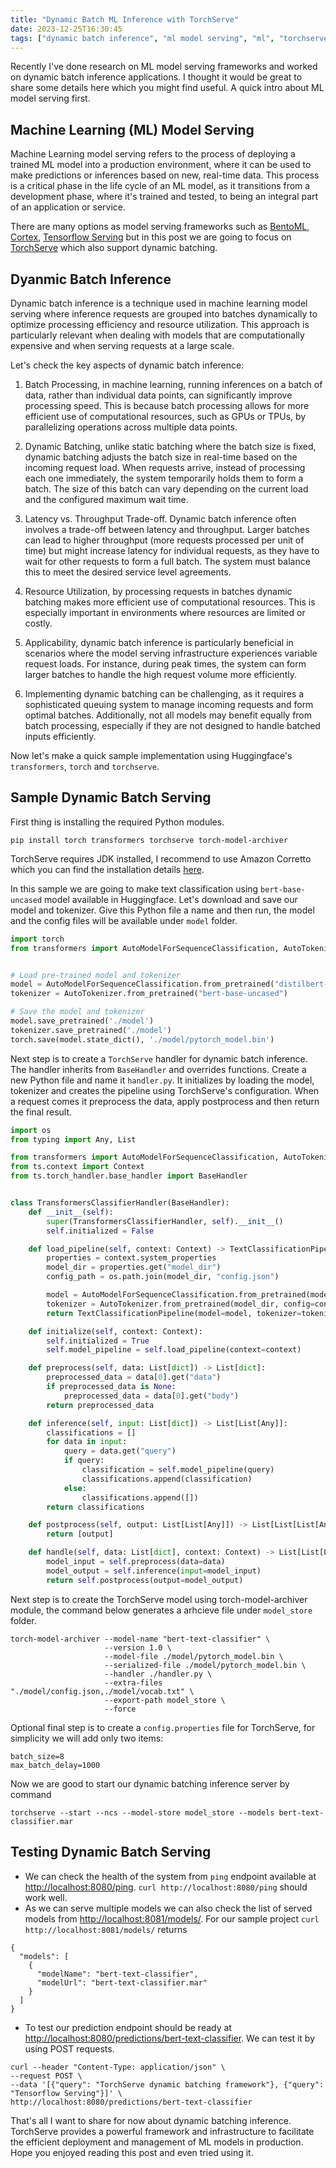 ```yaml
---
title: "Dynamic Batch ML Inference with TorchServe"
date: 2023-12-25T16:30:45
tags: ["dynamic batch inference", "ml model serving", "ml", "torchserve"]
---
```


Recently I've done research on ML model serving frameworks and worked on dynamic batch inference applications. I thought it would be great to share some details here which you might find useful. A quick intro about ML model serving first.

## Machine Learning (ML) Model Serving

Machine Learning model serving refers to the process of deploying a trained ML model into a production environment, where it can be used to make predictions or inferences based on new, real-time data. This process is a critical phase in the life cycle of an ML model, as it transitions from a development phase, where it's trained and tested, to being an integral part of an application or service.

There are many options as model serving frameworks such as [BentoML](https://github.com/bentoml), [Cortex](https://github.com/cortexlabs/cortex), [Tensorflow Serving](https://github.com/tensorflow/serving) but in this post we are going to focus on [TorchServe](https://pytorch.org/serve/index.html) which also support dynamic batching.

## Dyanmic Batch Inference

Dynamic batch inference is a technique used in machine learning model serving where inference requests are grouped into batches dynamically to optimize processing efficiency and resource utilization. This approach is particularly relevant when dealing with models that are computationally expensive and when serving requests at a large scale.

Let's check the key aspects of dynamic batch inference:

1. Batch Processing, in machine learning, running inferences on a batch of data, rather than individual data points, can significantly improve processing speed. This is because batch processing allows for more efficient use of computational resources, such as GPUs or TPUs, by parallelizing operations across multiple data points.

2. Dynamic Batching, unlike static batching where the batch size is fixed, dynamic batching adjusts the batch size in real-time based on the incoming request load. When requests arrive, instead of processing each one immediately, the system temporarily holds them to form a batch. The size of this batch can vary depending on the current load and the configured maximum wait time.

3. Latency vs. Throughput Trade-off. Dynamic batch inference often involves a trade-off between latency and throughput. Larger batches can lead to higher throughput (more requests processed per unit of time) but might increase latency for individual requests, as they have to wait for other requests to form a full batch. The system must balance this to meet the desired service level agreements.

4. Resource Utilization, by processing requests in batches dynamic batching makes more efficient use of computational resources. This is especially important in environments where resources are limited or costly.

5. Applicability, dynamic batch inference is particularly beneficial in scenarios where the model serving infrastructure experiences variable request loads. For instance, during peak times, the system can form larger batches to handle the high request volume more efficiently.

6. Implementing dynamic batching can be challenging, as it requires a sophisticated queuing system to manage incoming requests and form optimal batches. Additionally, not all models may benefit equally from batch processing, especially if they are not designed to handle batched inputs efficiently.

Now let's make a quick sample implementation using Huggingface's `transformers`, `torch` and `torchserve`.

## Sample Dynamic Batch Serving

First thing is installing the required Python modules.

```shell
pip install torch transformers torchserve torch-model-archiver
```

TorchServe requires JDK installed, I recommend to use Amazon Corretto which you can find the installation details [here](https://aws.amazon.com/corretto).

In this sample we are going to make text classification using `bert-base-uncased` model available in Huggingface. Let's download and save our model and tokenizer. Give this Python file a name and then run, the model and the config files will be available under `model` folder.

```python
import torch
from transformers import AutoModelForSequenceClassification, AutoTokenizer


# Load pre-trained model and tokenizer
model = AutoModelForSequenceClassification.from_pretrained("distilbert-base-uncased")
tokenizer = AutoTokenizer.from_pretrained("bert-base-uncased")

# Save the model and tokenizer
model.save_pretrained('./model')
tokenizer.save_pretrained('./model')
torch.save(model.state_dict(), './model/pytorch_model.bin')
```

Next step is to create a `TorchServe` handler for dynamic batch inference. The handler inherits from `BaseHandler` and overrides functions. Create a new Python file and name it `handler.py`. It initializes by loading the model, tokenizer and creates the pipeline using TorchServe's configuration. When a request comes it preprocess the data, apply postprocess and then return the final result.

```python
import os
from typing import Any, List

from transformers import AutoModelForSequenceClassification, AutoTokenizer, TextClassificationPipeline
from ts.context import Context
from ts.torch_handler.base_handler import BaseHandler


class TransformersClassifierHandler(BaseHandler):
    def __init__(self):
        super(TransformersClassifierHandler, self).__init__()
        self.initialized = False

    def load_pipeline(self, context: Context) -> TextClassificationPipeline:
        properties = context.system_properties
        model_dir = properties.get("model_dir")
        config_path = os.path.join(model_dir, "config.json")

        model = AutoModelForSequenceClassification.from_pretrained(model_dir, config=config_path)
        tokenizer = AutoTokenizer.from_pretrained(model_dir, config=config_path)
        return TextClassificationPipeline(model=model, tokenizer=tokenizer, device="cpu", return_all_scores=True)

    def initialize(self, context: Context):
        self.initialized = True
        self.model_pipeline = self.load_pipeline(context=context)

    def preprocess(self, data: List[dict]) -> List[dict]:
        preprocessed_data = data[0].get("data")
        if preprocessed_data is None:
            preprocessed_data = data[0].get("body")
        return preprocessed_data            

    def inference(self, input: List[dict]) -> List[List[Any]]:
        classifications = []
        for data in input:
            query = data.get("query")
            if query:
                classification = self.model_pipeline(query)
                classifications.append(classification)
            else:
                classifications.append([])
        return classifications

    def postprocess(self, output: List[List[Any]]) -> List[List[List[Any]]]:
        return [output]

    def handle(self, data: List[dict], context: Context) -> List[List[List[Any]]]:
        model_input = self.preprocess(data=data)
        model_output = self.inference(input=model_input)
        return self.postprocess(output=model_output)
```

Next step is to create the TorchServe model using torch-model-archiver module, the command below generates a arhcieve file under `model_store` folder.

```shell
torch-model-archiver --model-name "bert-text-classifier" \
                     --version 1.0 \
                     --model-file ./model/pytorch_model.bin \
                     --serialized-file ./model/pytorch_model.bin \
                     --handler ./handler.py \
                     --extra-files "./model/config.json,./model/vocab.txt" \
                     --export-path model_store \
                     --force
```

Optional final step is to create a `config.properties` file for TorchServe, for simplicity we will add only two items:

```shell
batch_size=8
max_batch_delay=1000
```

Now we are good to start our dynamic batching inference server by command

```shell
torchserve --start --ncs --model-store model_store --models bert-text-classifier.mar
```

## Testing Dynamic Batch Serving

- We can check the health of the system from `ping` endpoint available at [http://localhost:8080/ping](http://localhost:8080/ping). `curl http://localhost:8080/ping` should work well.
- As we can serve multiple models we can also check the list of served models from [http://localhost:8081/models/](http://localhost:8081/models/). For our sample project `curl http://localhost:8081/models/` returns

```shell
{
  "models": [
    {
      "modelName": "bert-text-classifier",
      "modelUrl": "bert-text-classifier.mar"
    }
  ]
}
```

- To test our prediction endpoint should be ready at [http://localhost:8080/predictions/bert-text-classifier](http://localhost:8080/predictions/bert-text-classifier). We can test it by using POST requests.

```shell
curl --header "Content-Type: application/json" \
--request POST \
--data '[{"query": "TorchServe dynamic batching framework"}, {"query": "Tensorflow Serving"}]' \
http://localhost:8080/predictions/bert-text-classifier
```

That's all I want to share for now about dynamic batching inference. TorchServe provides a powerful framework and infrastructure to facilitate the efficient deployment and management of ML models in production. Hope you enjoyed reading this post and even tried using it.

